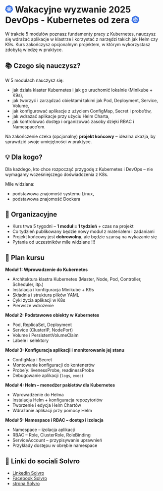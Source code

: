 # <img src="https://raw.githubusercontent.com/kubernetes/kubernetes/master/logo/logo.png" alt="Kubernetes" width="25"/>  Wakacyjne wyzwanie 2025 DevOps - Kubernetes od zera  <img src="https://raw.githubusercontent.com/kubernetes/kubernetes/master/logo/logo.png" alt="Kubernetes" width="25"/>
W trakcie 5 modułów poznasz fundamenty pracy z Kubernetes, nauczysz się wdrażać aplikacje w klastrze i korzystać z narzędzi takich jak Helm czy K9s. Kurs zakończysz opcjonalnym projektem, w którym wykorzystasz zdobytą wiedzę w praktyce.


## 📚 Czego się nauczysz?

W 5 modułach nauczysz się:
-  jak działa klaster Kubernetes i jak go uruchomić lokalnie (Minikube + K9s),
-  jak tworzyć i zarządzać obiektami takimi jak Pod, Deployment, Service, Volume,
-  jak konfigurować aplikacje z użyciem ConfigMap, Secret i probe’ów,
-  jak wdrażać aplikacje przy użyciu Helm Charta,
-  jak kontrolować dostęp i organizować zasoby dzięki RBAC i Namespace’om.

Na zakończenie czeka (opcjonalny) **projekt końcowy** – idealna okazja, by sprawdzić swoje umiejętności w praktyce.


## 💡 Dla kogo?
Dla każdego, kto chce rozpocząć przygodę z Kubernetes i DevOps – nie wymagamy wcześniejszego doświadczenia z K8s.

Mile widziana:
- podstawowa znajomość systemu Linux,
- podstawowa znajomość Dockera 

## 📖 Organizacyjne

- Kurs trwa 5 tygodni – **1 moduł = 1 tydzień** + czas na projekt
- Co tydzień publikowany będzie nowy moduł z materiałem i zadaniami
- Projekt końcowy jest **dobrowolny**, ale będzie szansą na wykazanie się
- Pytania od uczestników mile widziane !!!

## 📅 Plan kursu
**Moduł 1: Wprowadzenie do Kubernetes**   
- Architektura klastra Kubernetes (Master, Node, Pod, Controller, Scheduler, itp.)  
- Instalacja i konfiguracja Minikube + K9s  
- Składnia i struktura plików YAML  
- Cykl życia aplikacji w K8s  
- Pierwsze wdrożenie

**Moduł 2: Podstawowe obiekty w Kubernetes**  
- Pod, ReplicaSet, Deployment  
- Service (ClusterIP, NodePort)  
- Volume i PersistentVolumeClaim  
- Labele i selektory  

**Moduł 3: Konfiguracja aplikacji i monitorowanie jej stanu**    
- ConfigMap i Secret  
- Montowanie konfiguracji do kontenerów  
- Probe’y: livenessProbe, readinessProbe  
- Debugowanie aplikacji (`logs`, `exec`)  

**Moduł 4: Helm – menedżer pakietów dla Kubernetes**    
- Wprowadzenie do Helma  
- Instalacja Helm + konfiguracja repozytoriów  
- Tworzenie i edycja Helm Chartów  
- Wdrażanie aplikacji przy pomocy Helm  

**Moduł 5: Namespace i RBAC – dostęp i izolacja**  
- Namespace – izolacja aplikacji  
- RBAC – Role, ClusterRole, RoleBinding  
- ServiceAccount – przypisywanie uprawnień  
- Przykłady dostępu w obrębie namespace  


## 🔗 Linki do sociali Solvro

- [LinkedIn Solvro](https://www.linkedin.com/company/knsolvro)
- [Facebook Solvro](https://www.facebook.com/knsolvro)
- [strona Solvro](https://www.solvro.pwr.edu.pl)
